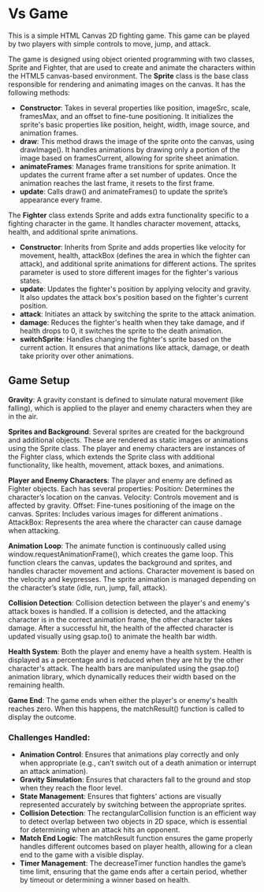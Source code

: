 # Vs Game

This is a simple HTML Canvas 2D fighting game. 
This game can be played by two players with simple controls to move, jump, and attack.

The game is designed using object oriented programming with two classes, Sprite and Fighter, that are used to create and animate the characters within the HTML5 canvas-based environment.
The **Sprite** class is the base class responsible for rendering and animating images on the canvas. It has the following methods:
- **Constructor**: Takes in several properties like position, imageSrc, scale, framesMax, and an offset to fine-tune positioning. It initializes the sprite's basic properties like position, height, width, image source, and animation frames.
- **draw**: This method draws the image of the sprite onto the canvas, using drawImage(). It handles animations by drawing only a portion of the image based on framesCurrent, allowing for sprite sheet animation.
- **animateFrames**: Manages frame transitions for sprite animation. It updates the current frame after a set number of updates. Once the animation reaches the last frame, it resets to the first frame.
- **update**: Calls draw() and animateFrames() to update the sprite’s appearance every frame.

The **Fighter** class extends Sprite and adds extra functionality specific to a fighting character in the game. It handles character movement, attacks, health, and additional sprite animations.
- **Constructor**: Inherits from Sprite and adds properties like velocity for movement, health, attackBox (defines the area in which the fighter can attack), and additional sprite animations for different actions. The sprites parameter is used to store different images for the fighter's various states.
- **update**: Updates the fighter's position by applying velocity and gravity. It also updates the attack box's position based on the fighter's current position.
- **attack**: Initiates an attack by switching the sprite to the attack animation.
- **damage**: Reduces the fighter's health when they take damage, and if health drops to 0, it switches the sprite to the death animation.
- **switchSprite**: Handles changing the fighter's sprite based on the current action. It ensures that animations like attack, damage, or death take priority over other animations.

## Game Setup

**Gravity**:
A gravity constant is defined to simulate natural movement (like falling), which is applied to the player and enemy characters when they are in the air.

**Sprites and Background**:
Several sprites are created for the background and additional objects. These are rendered as static images or animations using the Sprite class.
The player and enemy characters are instances of the Fighter class, which extends the Sprite class with additional functionality, like health, movement, attack boxes, and animations.

**Player and Enemy Characters**:
The player and enemy are defined as Fighter objects. Each has several properties:
Position: Determines the character’s location on the canvas.
Velocity: Controls movement and is affected by gravity.
Offset: Fine-tunes positioning of the image on the canvas.
Sprites: Includes various images for different animations .
AttackBox: Represents the area where the character can cause damage when attacking.

**Animation Loop**:
The animate function is continuously called using window.requestAnimationFrame(), which creates the game loop.
This function clears the canvas, updates the background and sprites, and handles character movement and actions.
Character movement is based on the velocity and keypresses. The sprite animation is managed depending on the character’s state (idle, run, jump, fall, attack).

**Collision Detection**:
Collision detection between the player's and enemy's attack boxes is handled. If a collision is detected, and the attacking character is in the correct animation frame, the other character takes damage.
After a successful hit, the health of the affected character is updated visually using gsap.to() to animate the health bar width.

**Health System**:
Both the player and enemy have a health system. Health is displayed as a percentage and is reduced when they are hit by the other character's attack.
The health bars are manipulated using the gsap.to() animation library, which dynamically reduces their width based on the remaining health.

**Game End**:
The game ends when either the player's or enemy's health reaches zero. When this happens, the matchResult() function is called to display the outcome.

### Challenges Handled:
- **Animation Control**: Ensures that animations play correctly and only when appropriate (e.g., can’t switch out of a death animation or interrupt an attack animation).
- **Gravity Simulation**: Ensures that characters fall to the ground and stop when they reach the floor level.
- **State Management**: Ensures that fighters' actions are visually represented accurately by switching between the appropriate sprites.
- **Collision Detection**: The rectangularCollision function is an efficient way to detect overlap between two objects in 2D space, which is essential for determining when an attack hits an opponent.
- **Match End Logic**: The matchResult function ensures the game properly handles different outcomes based on player health, allowing for a clean end to the game with a visible display.
- **Timer Management**: The decreaseTimer function handles the game’s time limit, ensuring that the game ends after a certain period, whether by timeout or determining a winner based on health.
